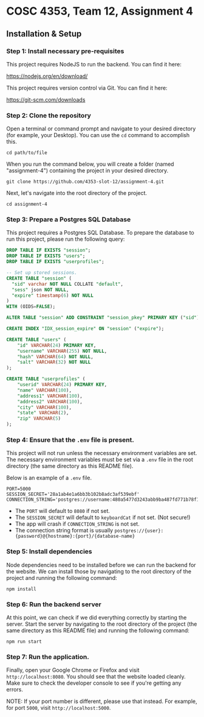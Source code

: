 # COSC 4353, Team 12, Assignment 4

## Installation & Setup

### Step 1: Install necessary pre-requisites
This project requires NodeJS to run the backend. You can find it here:

https://nodejs.org/en/download/

This project requires version control via Git. You can find it here:

https://git-scm.com/downloads

### Step 2: Clone the repository
Open a terminal or command prompt and navigate to your desired directory (for example, your Desktop). You can use the `cd` command to accomplish this.

```
cd path/to/file
```

When you run the command below, you will create a folder (named "assignment-4") containing the project in your desired directory.

```
git clone https://github.com/4353-slot-12/assignment-4.git
```

Next, let's navigate into the root directory of the project.

```
cd assignment-4
```

### Step 3: Prepare a Postgres SQL Database

This project requires a Postgres SQL Database. To prepare the database to run this project, please run the following query:

```sql
DROP TABLE IF EXISTS "session";
DROP TABLE IF EXISTS "users";
DROP TABLE IF EXISTS "userprofiles";

-- Set up stored sessions.
CREATE TABLE "session" (
  "sid" varchar NOT NULL COLLATE "default",
  "sess" json NOT NULL,
  "expire" timestamp(6) NOT NULL
)
WITH (OIDS=FALSE);

ALTER TABLE "session" ADD CONSTRAINT "session_pkey" PRIMARY KEY ("sid") NOT DEFERRABLE INITIALLY IMMEDIATE;

CREATE INDEX "IDX_session_expire" ON "session" ("expire");

CREATE TABLE "users" (
    "id" VARCHAR(24) PRIMARY KEY,
    "username" VARCHAR(255) NOT NULL,
    "hash" VARCHAR(64) NOT NULL,
    "salt" VARCHAR(32) NOT NULL
);

CREATE TABLE "userprofiles" (
    "userid" VARCHAR(24) PRIMARY KEY,
    "name" VARCHAR(100),
    "address1" VARCHAR(100),
    "address2" VARCHAR(100),
    "city" VARCHAR(100),
    "state" VARCHAR(2),
    "zip" VARCHAR(5)
);
```

### Step 4: Ensure that the `.env` file is present.
This project will not run unless the necessary environment variables are set. The necessary environment variables must be set via a `.env` file in the root directory (the same directory as this README file).

Below is an example of a `.env` file.

```
PORT=5000
SESSION_SECRET='28a1ab4e1a6bb3b102b8adc3af539ebf'
CONNECTION_STRING='postgres://username:480a5477d3243abb9ba487fd771b78f1@localhost:5432/quoteapp'
```

- The `PORT` will default to `8080` if not set.
- The `SESSION_SECRET` will default to `keyboardCat` if not set. (Not secure!)
- The app will crash if `CONNECTION_STRING` is not set.
- The connection string format is usually `postgres://{user}:{password}@{hostname}:{port}/{database-name}`

### Step 5: Install dependencies
Node dependencies need to be installed before we can run the backend for the website. We can install those by navigating to the root directory of the project and running the following command:

```
npm install
```

### Step 6: Run the backend server
At this point, we can check if we did everything correctly by starting the server. Start the server by navigating to the root directory of the project (the same directory as this README file) and running the following command:

```
npm run start
```

### Step 7: Run the application.
Finally, open your Google Chrome or Firefox and visit `http://localhost:8080`. You should see that the website loaded cleanly. Make sure to check the developer console to see if you're getting any errors.

NOTE: If your port number is different, please use that instead. For example, for port `5000`, visit `http://localhost:5000`.
